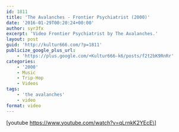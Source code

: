 ```yaml
---
id: 1811
title: 'The Avalanches - Frontier Psychiatrist (2000)'
date: '2016-01-29T00:20:24+00:00'
author: syr3fx
excerpt: 'Video Frontier Psychiatrist by The Avalanches.'
layout: post
guid: 'http://kultur666.com/?p=1811'
publicize_google_plus_url:
    - 'https://plus.google.com/+Kultur666-k6/posts/f2t2bK9RnRr'
categories:
    - '2000'
    - Music
    - Trip-Hop
    - Videos
tags:
    - 'the avalanches'
    - video
format: video
---
```


\[youtube https://www.youtube.com/watch?v=qLrnkK2YEcE\]